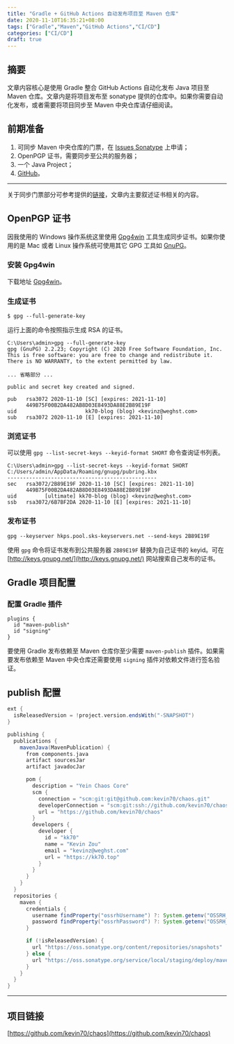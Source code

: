```yaml
---
title: "Gradle + GitHub Actions 自动发布项目至 Maven 仓库"
date: 2020-11-10T16:35:21+08:00
tags: ["Gradle","Maven","GitHub Actions","CI/CD"]
categories: ["CI/CD"]
draft: true
---
```


## 摘要
文章内容核心是使用 Gradle 整合 GitHub Actions 自动化发布 Java 项目至 Maven 仓库。文章内是将项目发布至 sonatype 提供的仓库中。如果你需要自动化发布，或者需要将项目同步至 Maven 中央仓库请仔细阅读。

## 前期准备
1. 可同步 Maven 中央仓库的门票，在 [Issues Sonatype](https://issues.sonatype.org/secure/Dashboard.jspa) 上申请；
2. OpenPGP 证书，需要同步至公共的服务器；
3. 一个 Java Project；
4. [GitHub](https://github.com/)。

---

关于同步门票部分可参考提供的[链接](https://central.sonatype.org/pages/producers.html)，文章内主要叙述证书相关的内容。

## OpenPGP 证书
因我使用的 Windows 操作系统这里使用 [Gpg4win](https://www.gpg4win.org/) 工具生成同步证书。如果你使用的是 Mac 或者 Linux 操作系统可使用其它 GPG 工具如 [GnuPG](https://www.gnupg.org/)。

### 安装 Gpg4win
下载地址 [Gpg4win](https://www.gpg4win.org/)。

### 生成证书
```shell
$ gpg --full-generate-key
```

运行上面的命令按照指示生成 RSA 的证书。

```
C:\Users\admin>gpg --full-generate-key
gpg (GnuPG) 2.2.23; Copyright (C) 2020 Free Software Foundation, Inc.
This is free software: you are free to change and redistribute it.
There is NO WARRANTY, to the extent permitted by law.

... 省略部分 ...

public and secret key created and signed.

pub   rsa3072 2020-11-10 [SC] [expires: 2021-11-10]
      449B75F00B2DA482AB8D03E8493DA88E2B89E19F
uid                      kk70-blog (blog) <kevinz@weghst.com>
sub   rsa3072 2020-11-10 [E] [expires: 2021-11-10]
```

### 浏览证书
可以使用 `gpg --list-secret-keys --keyid-format SHORT` 命令查询证书列表。
```
C:\Users\admin>gpg --list-secret-keys --keyid-format SHORT
C:/Users/admin/AppData/Roaming/gnupg/pubring.kbx
------------------------------------------------
sec   rsa3072/2B89E19F 2020-11-10 [SC] [expires: 2021-11-10]
      449B75F00B2DA482AB8D03E8493DA88E2B89E19F
uid         [ultimate] kk70-blog (blog) <kevinz@weghst.com>
ssb   rsa3072/6B7BF2DA 2020-11-10 [E] [expires: 2021-11-10]
```

### 发布证书
```shell
gpg --keyserver hkps.pool.sks-keyservers.net --send-keys 2B89E19F
```
使用 `gpg` 命令将证书发布到公共服务器 `2B89E19F` 替换为自己证书的 keyid。可在 [http://keys.gnupg.net/](http://keys.gnupg.net/) 网站搜索自己发布的证书。

## Gradle 项目配置
### 配置 Gradle 插件
```
plugins {
  id "maven-publish"
  id "signing"
}
```
要使用 Gradle 发布依赖至 Maven 仓库你至少需要 `maven-publish` 插件。如果需要发布依赖至 Maven 中央仓库还需要使用 `signing` 插件对依赖文件进行签名验证。

## publish 配置
```groovy
ext {
  isReleasedVersion = !project.version.endsWith("-SNAPSHOT")
}

publishing {
  publications {
    mavenJava(MavenPublication) {
      from components.java
      artifact sourcesJar
      artifact javadocJar

      pom {
        description = "Yein Chaos Core"
        scm {
          connection = "scm:git:git@github.com:kevin70/chaos.git"
          developerConnection = "scm:git:ssh://github.com/kevin70/chaos.git"
          url = "https://github.com/kevin70/chaos"
        }
        developers {
          developer {
            id = "kk70"
            name = "Kevin Zou"
            email = "kevinz@weghst.com"
            url = "https://kk70.top"
          }
        }
      }
    }
  }
  repositories {
    maven {
      credentials {
        username findProperty("ossrhUsername") ?: System.getenv("OSSRH_USERNAME")
        password findProperty("ossrhPassword") ?: System.getenv("OSSRH_PASSWORD")
      }

      if (!isReleasedVersion) {
        url "https://oss.sonatype.org/content/repositories/snapshots"
      } else {
        url "https://oss.sonatype.org/service/local/staging/deploy/maven2"
      }
    }
  }
}
```

---

## 项目链接
[https://github.com/kevin70/chaos](https://github.com/kevin70/chaos)
